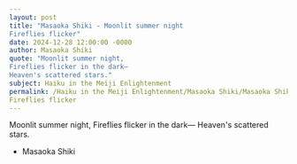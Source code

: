 ```yaml
---
layout: post
title: "Masaoka Shiki - Moonlit summer night
Fireflies flicker"
date: 2024-12-28 12:00:00 -0000
author: Masaoka Shiki
quote: "Moonlit summer night,
Fireflies flicker in the dark—
Heaven's scattered stars."
subject: Haiku in the Meiji Enlightenment
permalink: /Haiku in the Meiji Enlightenment/Masaoka Shiki/Masaoka Shiki - Moonlit summer night
Fireflies flicker
---
```


Moonlit summer night,
Fireflies flicker in the dark—
Heaven's scattered stars.

- Masaoka Shiki
